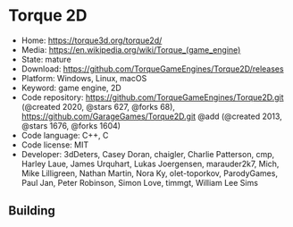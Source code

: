 # Torque 2D

- Home: https://torque3d.org/torque2d/
- Media: https://en.wikipedia.org/wiki/Torque_(game_engine)
- State: mature
- Download: https://github.com/TorqueGameEngines/Torque2D/releases
- Platform: Windows, Linux, macOS
- Keyword: game engine, 2D
- Code repository: https://github.com/TorqueGameEngines/Torque2D.git (@created 2020, @stars 627, @forks 68), https://github.com/GarageGames/Torque2D.git @add (@created 2013, @stars 1676, @forks 1604)
- Code language: C++, C
- Code license: MIT
- Developer: 3dDeters, Casey Doran, chaigler, Charlie Patterson, cmp, Harley Laue, James Urquhart, Lukas Joergensen, marauder2k7, Mich, Mike Lilligreen, Nathan Martin, Nora Ky, olet-toporkov, ParodyGames, Paul Jan, Peter Robinson, Simon Love, timmgt, William Lee Sims

## Building
